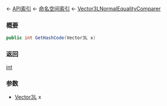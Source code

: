 ← [API索引](Api-Index) ← [命名空间索引](Namespace-Index) ← [Vector3LNormalEqualityComparer](VRageMath.Vector3LNormalEqualityComparer)

### 概要

```csharp
public int GetHashCode(Vector3L x)
```

### 返回

[int](https://docs.microsoft.com/en-us/dotnet/api/System.Int32?view=netframework-4.6)

### 参数

* [Vector3L](VRageMath.Vector3L) x
